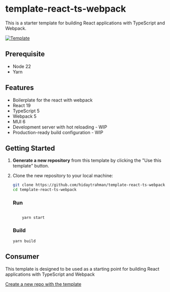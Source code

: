 # template-react-ts-webpack

This is a starter template for building React applications with TypeScript and Webpack.

[![Template](https://img.shields.io/badge/Template-React%20%2B%20TypeScript%20%2B%20Webpack-blue)](https://github.com/hidaytrahman/template-react-ts-webpack)


## Prerequisite

-   Node 22
-   Yarn

## Features
-   Boilerplate for the react with webpack
-   React 19
-   TypeScript 5
-   Webpack 5
-   MUI 6
-   Development server with hot reloading - WIP
-   Production-ready build configuration - WIP

## Getting Started

1. **Generate a new repository** from this template by clicking the "Use this template" button.
2. Clone the new repository to your local machine:

    ```bash
    git clone https://github.com/hidaytrahman/template-react-ts-webpack.git
    cd template-react-ts-webpack
    ```

    ### Run

    ```

    	yarn start

    ```

    ### Build

    ```
    yarn build
    ```

## Consumer

This template is designed to be used as a starting point for building React applications with TypeScript and Webpack

[Create a new repo with the template](https://github.com/new?template_name=template-react-ts-webpack&template_owner=hidaytrahman)
